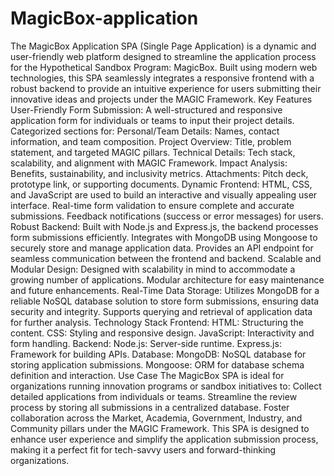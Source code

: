 # MagicBox-application
 The MagicBox Application SPA (Single Page Application) is a dynamic and user-friendly web platform designed to streamline the application process for the Hypothetical Sandbox Program: MagicBox. Built using modern web technologies, this SPA seamlessly integrates a responsive frontend with a robust backend to provide an intuitive experience for users submitting their innovative ideas and projects under the MAGIC Framework.  Key Features User-Friendly Form Submission:  A well-structured and responsive application form for individuals or teams to input their project details. Categorized sections for: Personal/Team Details: Names, contact information, and team composition. Project Overview: Title, problem statement, and targeted MAGIC pillars. Technical Details: Tech stack, scalability, and alignment with MAGIC Framework. Impact Analysis: Benefits, sustainability, and inclusivity metrics. Attachments: Pitch deck, prototype link, or supporting documents. Dynamic Frontend:  HTML, CSS, and JavaScript are used to build an interactive and visually appealing user interface. Real-time form validation to ensure complete and accurate submissions. Feedback notifications (success or error messages) for users. Robust Backend:  Built with Node.js and Express.js, the backend processes form submissions efficiently. Integrates with MongoDB using Mongoose to securely store and manage application data. Provides an API endpoint for seamless communication between the frontend and backend. Scalable and Modular Design:  Designed with scalability in mind to accommodate a growing number of applications. Modular architecture for easy maintenance and future enhancements. Real-Time Data Storage:  Utilizes MongoDB for a reliable NoSQL database solution to store form submissions, ensuring data security and integrity. Supports querying and retrieval of application data for further analysis. Technology Stack Frontend:  HTML: Structuring the content. CSS: Styling and responsive design. JavaScript: Interactivity and form handling. Backend:  Node.js: Server-side runtime. Express.js: Framework for building APIs. Database:  MongoDB: NoSQL database for storing application submissions. Mongoose: ORM for database schema definition and interaction. Use Case The MagicBox SPA is ideal for organizations running innovation programs or sandbox initiatives to:  Collect detailed applications from individuals or teams. Streamline the review process by storing all submissions in a centralized database. Foster collaboration across the Market, Academia, Government, Industry, and Community pillars under the MAGIC Framework. This SPA is designed to enhance user experience and simplify the application submission process, making it a perfect fit for tech-savvy users and forward-thinking organizations.

